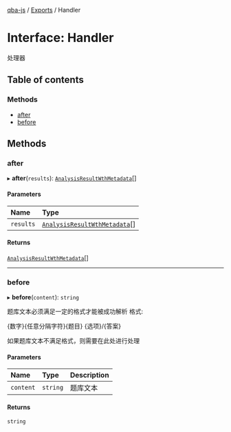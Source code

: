 [qba-js](../README.md) / [Exports](../modules.md) / Handler

# Interface: Handler

处理器

## Table of contents

### Methods

- [after](Handler.md#after)
- [before](Handler.md#before)

## Methods

### after

▸ **after**(`results`): [`AnalysisResultWthMetadata`](AnalysisResultWthMetadata.md)[]

#### Parameters

| Name | Type |
| :------ | :------ |
| `results` | [`AnalysisResultWthMetadata`](AnalysisResultWthMetadata.md)[] |

#### Returns

[`AnalysisResultWthMetadata`](AnalysisResultWthMetadata.md)[]

___

### before

▸ **before**(`content`): `string`

题库文本必须满足一定的格式才能被成功解析
格式:

{数字}{任意分隔字符}{题目}
{选项}/{答案}

如果题库文本不满足格式，则需要在此处进行处理

#### Parameters

| Name | Type | Description |
| :------ | :------ | :------ |
| `content` | `string` | 题库文本 |

#### Returns

`string`
